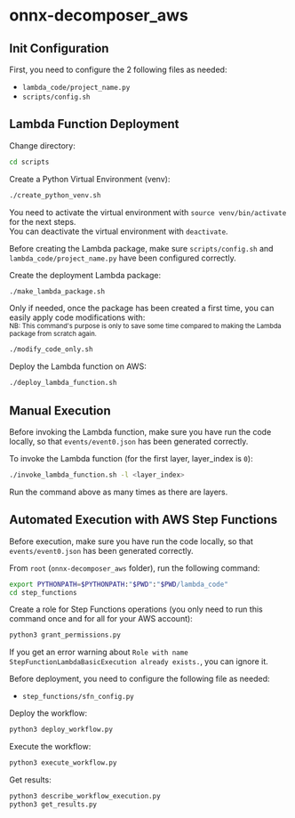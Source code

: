 # onnx-decomposer_aws

## Init Configuration

First, you need to configure the 2 following files as needed:
- `lambda_code/project_name.py`
- `scripts/config.sh`

## Lambda Function Deployment

Change directory:
```bash
cd scripts
```

Create a Python Virtual Environment (venv):
```bash
./create_python_venv.sh
```

You need to activate the virtual environment with `source venv/bin/activate` for the next steps.       
You can deactivate the virtual environment with `deactivate`.

Before creating the Lambda package, make sure `scripts/config.sh` and `lambda_code/project_name.py` have been configured correctly.

Create the deployment Lambda package:
```bash
./make_lambda_package.sh
```

Only if needed, once the package has been created a first time, you can easily apply code modifications with:                
<sub>NB: This command's purpose is only to save some time compared to making the Lambda package from scratch again.</sub>
```bash
./modify_code_only.sh
```

Deploy the Lambda function on AWS:
```bash
./deploy_lambda_function.sh
```

## Manual Execution

Before invoking the Lambda function, make sure you have run the code locally, so that `events/event0.json` has been generated correctly.   

To invoke the Lambda function (for the first layer, layer_index is `0`):
```bash
./invoke_lambda_function.sh -l <layer_index>
```
Run the command above as many times as there are layers.

## Automated Execution with AWS Step Functions

Before execution, make sure you have run the code locally, so that `events/event0.json` has been generated correctly. 

From `root` (`onnx-decomposer_aws` folder), run the following command:
```bash
export PYTHONPATH=$PYTHONPATH:"$PWD":"$PWD/lambda_code"
cd step_functions
```

Create a role for Step Functions operations (you only need to run this command once and for all for your AWS account):
```bash
python3 grant_permissions.py
```
If you get an error warning about `Role with name StepFunctionLambdaBasicExecution already exists.`, you can ignore it.

Before deployment, you need to configure the following file as needed:
- `step_functions/sfn_config.py`


Deploy the workflow:
```bash
python3 deploy_workflow.py
```

Execute the workflow:
```bash
python3 execute_workflow.py
```

Get results:
```bash
python3 describe_workflow_execution.py
python3 get_results.py
```

